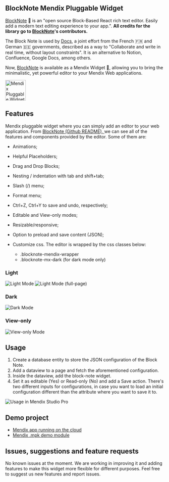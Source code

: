 ## BlockNote Mendix Pluggable Widget
[BlockNote](https://github.com/TypeCellOS/BlockNote) 📒 is an "open source Block-Based React rich text editor. Easily add a modern text editing experience to your app.". **All credits for the library go to [BlockNote](https://github.com/TypeCellOS/BlockNote)'s contributors.**

The Block Note is used by [Docs](https://docs.numerique.gouv.fr/login/), a joint effort from the French 🇫🇷 and German 🇩🇪 governments, described as a way to "Collaborate and write in real time, without layout constraints". It is an alternative to Notion, Confluence, Google Docs, among others.

Now, [BlockNote](https://github.com/TypeCellOS/BlockNote) is available as a Mendix Widget 🚀, allowing you to bring the minimalistic, yet powerful editor to your Mendix Web applications.

<img alt="Mendix Pluggable Widget Block Note Logo" src="https://github.com/joaodelopes/block-note-mendix/blob/main/images/logo.jpeg" width="65px"/>

## Features
Mendix pluggable widget where you can simply add an editor to your web application.
From [BlockNote (Github README), ](https://github.com/TypeCellOS/BlockNote)we can see all of the features and components provided by the editor. Some of them are:

*   Animations;

*   Helpful Placeholders;

*   Drag and Drop Blocks;

*   Nesting / indentation with tab and shift+tab;

*   Slash (/) menu;

*   Format menu;

*   Ctrl+Z, Ctrl+Y to save and undo, respectively;

*   Editable and View-only modes;

*   Resizable/responsive;

*   Option to preload and save content (JSON);

*   Customize css. The editor is wrapped by the css classes below:

    *   .blocknote-mendix-wrapper
    *   .blocknote-mx-dark (for dark mode only)


### Light
![Light Mode](https://github.com/joaodelopes/block-note-mendix/blob/main/images/lightmodedemo.png)
![Light Mode (full-page)](https://github.com/joaodelopes/block-note-mendix/blob/main/images/fullscreendemo.png)

### Dark
![Dark Mode](https://github.com/joaodelopes/block-note-mendix/blob/main/images/darkmodedemo.png)

### View-only
![View-only Mode](https://github.com/joaodelopes/block-note-mendix/blob/main/images/viewmodedemo.png)

## Usage
1. Create a database entity to store the JSON configuration of the Block Note.
2. Add a dataview to a page and fetch the aforementioned configuration.
2. Inside the dataview, add the block-note widget.
3. Set it as editable (Yes) or Read-only (No) and add a Save action. There's two different inputs for configurations, in case you want to load an initial configuration different than the attribute where you want to save it to.

![Usage in Mendix Studio Pro](https://github.com/joaodelopes/block-note-mendix/blob/main/images/studioproconfig.png)


## Demo project
- [Mendix app running on the cloud](https://block-note-demo-sandbox.mxapps.io/index.html?profile=Responsive)
- [Mendix .mpk demo module](https://github.com/joaodelopes/block-note-mendix/blob/main/demo_mpk/BlockNoteDemo.mpk)

## Issues, suggestions and feature requests
No known issues at the moment.
We are working in improving it and adding features to make this widget more flexible for different purposes. Feel free to suggest us new features and report issues.
